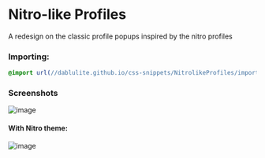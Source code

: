 # Nitro-like Profiles
A redesign on the classic profile popups inspired by the nitro profiles

### Importing:
```css
@import url(//dablulite.github.io/css-snippets/NitrolikeProfiles/import.css);
```

### Screenshots
![image](https://github.com/DaBluLite/css-snippets/assets/73998678/486a77c2-d0a8-4f5a-a528-062f551c593f)

#### With Nitro theme:
![image](https://github.com/DaBluLite/css-snippets/assets/73998678/544a6fd4-e7a0-4ca4-b406-9ca976d26f04)

